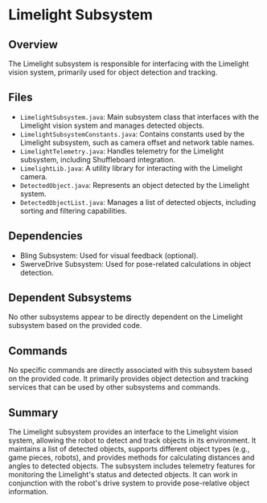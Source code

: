 # Limelight Subsystem

## Overview
The Limelight subsystem is responsible for interfacing with the Limelight vision system, primarily used for object detection and tracking.

## Files
- `LimelightSubsystem.java`: Main subsystem class that interfaces with the Limelight vision system and manages detected objects.
- `LimelightSubsystemConstants.java`: Contains constants used by the Limelight subsystem, such as camera offset and network table names.
- `LimelightTelemetry.java`: Handles telemetry for the Limelight subsystem, including Shuffleboard integration.
- `LimelightLib.java`: A utility library for interacting with the Limelight camera.
- `DetectedObject.java`: Represents an object detected by the Limelight system.
- `DetectedObjectList.java`: Manages a list of detected objects, including sorting and filtering capabilities.

## Dependencies
- Bling Subsystem: Used for visual feedback (optional).
- SwerveDrive Subsystem: Used for pose-related calculations in object detection.

## Dependent Subsystems
No other subsystems appear to be directly dependent on the Limelight subsystem based on the provided code.

## Commands
No specific commands are directly associated with this subsystem based on the provided code. It primarily provides object detection and tracking services that can be used by other subsystems and commands.

## Summary
The Limelight subsystem provides an interface to the Limelight vision system, allowing the robot to detect and track objects in its environment. It maintains a list of detected objects, supports different object types (e.g., game pieces, robots), and provides methods for calculating distances and angles to detected objects. The subsystem includes telemetry features for monitoring the Limelight's status and detected objects. It can work in conjunction with the robot's drive system to provide pose-relative object information.
